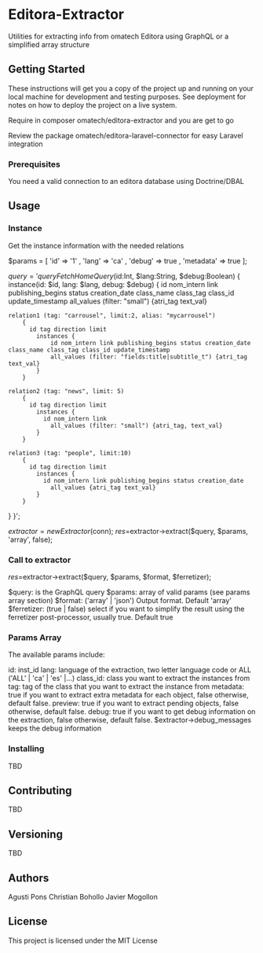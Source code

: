 # Editora-Extractor

Utilities for extracting info from omatech Editora using GraphQL or a simplified array structure

## Getting Started

These instructions will get you a copy of the project up and running on your local machine for development and testing purposes. See deployment for notes on how to deploy the project on a live system.

Require in composer omatech/editora-extractor and you are get to go

Review the package omatech/editora-laravel-connector for easy Laravel integration

### Prerequisites

You need a valid connection to an editora database using Doctrine/DBAL

## Usage

### Instance

Get the instance information with the needed relations

$params = [
	'id' => '1'
	, 'lang' => 'ca'
	, 'debug' => true
	, 'metadata' => true
];

 $query='query FetchHomeQuery ($id:Int, $lang:String, $debug:Boolean) {
  instance(id: $id, lang: $lang, debug: $debug) {
		id nom_intern link publishing_begins status creation_date class_name class_tag class_id update_timestamp
    all_values (filter: "small") {atri_tag text_val}
		
    relation1 (tag: "carrousel", limit:2, alias: "mycarrousel")
		{
		  id tag direction limit
			instances {
				id nom_intern link publishing_begins status creation_date class_name class_tag class_id update_timestamp
				all_values (filter: "fields:title|subtitle_t") {atri_tag text_val}
			}
		}
		
    relation2 (tag: "news", limit: 5)
		{
		  id tag direction limit
			instances {
			  id nom_intern link
				all_values (filter: "small") {atri_tag, text_val}
			}
		}

    relation3 (tag: "people", limit:10)
		{
		  id tag direction limit
			instances {
			  id nom_intern link publishing_begins status creation_date
				all_values {atri_tag text_val}
			}
		}
  }
}';

$extractor=new Extractor($conn);
$res=$extractor->extract($query, $params, 'array', false);

### Call to extractor

$res=$extractor->extract($query, $params, $format, $ferretizer);

$query: is the GraphQL query
$params: array of valid params (see params array section)
$format: ('array' | 'json') Output format. Default 'array'
$ferretizer: (true | false) select if you want to simplify the result using the ferretizer post-processor, usually true. Default true


### Params Array

The available params include:

id: inst_id 
lang: language of the extraction, two letter language code or ALL ('ALL' | 'ca' | 'es' |...)
class_id: class you want to extract the instances from
tag: tag of the class that you want to extract the instance from
metadata: true if you want to extract extra metadata for each object, false otherwise, default false.
preview: true if you want to extract pending objects, false otherwise, default false.
debug: true if you want to get debug information on the extraction, false otherwise, default false. $extractor->debug_messages keeps the debug information


### Installing

TBD

## Contributing

TBD

## Versioning

TBD

## Authors

Agusti Pons
Christian Bohollo
Javier Mogollon


## License

This project is licensed under the MIT License 

